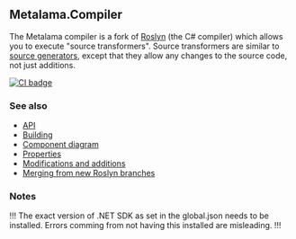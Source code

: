## Metalama.Compiler

The Metalama compiler is a fork of [Roslyn](https://github.com/dotnet/roslyn) (the C# compiler) which allows you to execute "source transformers". Source transformers are similar to [source generators](https://devblogs.microsoft.com/dotnet/introducing-c-source-generators/), except that they allow any changes to the source code, not just additions.

[![CI badge](https://github.com/postsharp/Metalama.Compiler/workflows/Full%20Pipeline/badge.svg)](https://github.com/postsharp/Metalama.Compiler/actions?query=workflow%3A%22Full+Pipeline%22)

### See also

* [API](src/Metalama/doc/API.md)
* [Building](src/Metalama/doc/Building.md)
* [Component diagram](src/Metalama/doc/Component%20diagram.md)
* [Properties](src/Metalama/doc/Properties.md)
* [Modifications and additions](src/Metalama/doc/Modifications.md)
* [Merging from new Roslyn branches](src/Metalama/doc/Merging.md)

### Notes

!!! The exact version of .NET SDK as set in the global.json needs to be installed. Errors comming from not having this installed are misleading. !!!